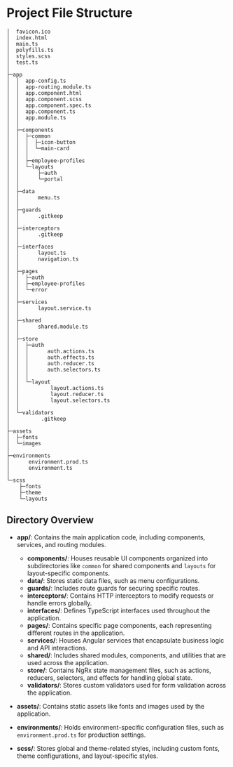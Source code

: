 # Project File Structure

```plaintext
│  favicon.ico
│  index.html
│  main.ts
│  polyfills.ts
│  styles.scss
│  test.ts
│
├─app
│  │  app-config.ts
│  │  app-routing.module.ts
│  │  app.component.html
│  │  app.component.scss
│  │  app.component.spec.ts
│  │  app.component.ts
│  │  app.module.ts
│  │
│  ├─components
│  │  ├─common
│  │  │  ├─icon-button
│  │  │  └─main-card
│  │  │
│  │  ├─employee-profiles
│  │  └─layouts
│  │      ├─auth
│  │      └─portal
│  │
│  ├─data
│  │      menu.ts
│  │
│  ├─guards
│  │      .gitkeep
│  │
│  ├─interceptors
│  │      .gitkeep
│  │
│  ├─interfaces
│  │      layout.ts
│  │      navigation.ts
│  │
│  ├─pages
│  │  ├─auth
│  │  ├─employee-profiles
│  │  └─error
│  │
│  ├─services
│  │      layout.service.ts
│  │
│  ├─shared
│  │      shared.module.ts
│  │
│  ├─store
│  │  ├─auth
│  │  │      auth.actions.ts
│  │  │      auth.effects.ts
│  │  │      auth.reducer.ts
│  │  │      auth.selectors.ts
│  │  │
│  │  └─layout
│  │          layout.actions.ts
│  │          layout.reducer.ts
│  │          layout.selectors.ts
│  │
│  └─validators
│          .gitkeep
│
├─assets
│  ├─fonts
│  └─images
│
├─environments
│      environment.prod.ts
│      environment.ts
│
└─scss
    ├─fonts
    ├─theme
    └─layouts
```

## Directory Overview

- **app/**: Contains the main application code, including components, services, and routing modules.
  - **components/**: Houses reusable UI components organized into subdirectories like `common` for shared components and `layouts` for layout-specific components.
  - **data/**: Stores static data files, such as menu configurations.
  - **guards/**: Includes route guards for securing specific routes.
  - **interceptors/**: Contains HTTP interceptors to modify requests or handle errors globally.
  - **interfaces/**: Defines TypeScript interfaces used throughout the application.
  - **pages/**: Contains specific page components, each representing different routes in the application.
  - **services/**: Houses Angular services that encapsulate business logic and API interactions.
  - **shared/**: Includes shared modules, components, and utilities that are used across the application.
  - **store/**: Contains NgRx state management files, such as actions, reducers, selectors, and effects for handling global state.
  - **validators/**: Stores custom validators used for form validation across the application.

- **assets/**: Contains static assets like fonts and images used by the application.

- **environments/**: Holds environment-specific configuration files, such as `environment.prod.ts` for production settings.

- **scss/**: Stores global and theme-related styles, including custom fonts, theme configurations, and layout-specific styles.